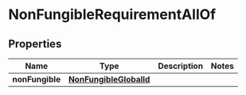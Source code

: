 

# NonFungibleRequirementAllOf


## Properties

| Name | Type | Description | Notes |
|------------ | ------------- | ------------- | -------------|
|**nonFungible** | [**NonFungibleGlobalId**](NonFungibleGlobalId.md) |  |  |



